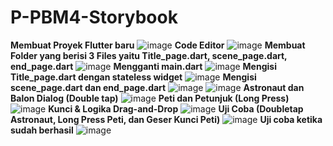 # P-PBM4-Storybook
**Membuat Proyek Flutter baru**
![image](https://github.com/user-attachments/assets/d471a7a5-c621-4b42-8036-f89f332c1cab)
**Code Editor**
![image](https://github.com/user-attachments/assets/714e0a17-e910-451f-8b3a-f94564ea6f3f)
**Membuat Folder yang berisi 3 Files yaitu Title_page.dart, scene_page.dart, end_page.dart**
![image](https://github.com/user-attachments/assets/e745d9d0-dfd0-4c88-b8de-1ad1e4a790cb)
**Mengganti main.dart**
![image](https://github.com/user-attachments/assets/d0d3f748-df63-4da1-abfe-c537003775ad)
**Mengisi Title_page.dart dengan stateless widget**
![image](https://github.com/user-attachments/assets/375ead7a-f925-4b42-907e-2f12f8cb38ca)
**Mengisi scene_page.dart dan end_page.dart**
![image](https://github.com/user-attachments/assets/1cbc4e89-3138-4073-9f10-1093c7de80c3)
![image](https://github.com/user-attachments/assets/bc9062a8-c040-46db-b788-f9a9590b2994)
**Astronaut dan Balon Dialog (Double tap)**
![image](https://github.com/user-attachments/assets/403b1896-a87d-4c7d-bcc0-491bfdaef0fd)
**Peti dan Petunjuk (Long Press)**
![image](https://github.com/user-attachments/assets/33e4ac3b-8a00-4a63-bdc0-7d3c98645c21)
**Kunci & Logika Drag-and-Drop**
![image](https://github.com/user-attachments/assets/e8db08f3-b7a7-478e-8c95-741da3cf9a96)
**Uji Coba (Doubletap Astronaut, Long Press Peti, dan Geser Kunci Peti)**
![image](https://github.com/user-attachments/assets/92efaacd-f8de-4cf2-9e45-529cdb540a32)
**Uji coba ketika sudah berhasil**
![image](https://github.com/user-attachments/assets/36e05519-3133-459c-9f34-c2ddf7056df7)
